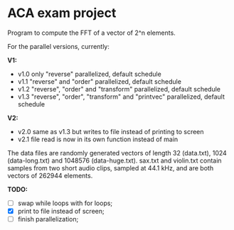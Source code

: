 # ACA exam project

Program to compute the FFT of a vector of 2^n elements.

For the parallel versions, currently:

**V1:**
- v1.0 only "reverse" parallelized, default schedule
- v1.1 "reverse" and "order" parallelized, default schedule
- v1.2 "reverse", "order" and "transform" parallelized, default schedule
- v1.3 "reverse", "order", "transform" and "printvec" parallelized, default schedule

**V2:**
- v2.0 same as v1.3 but writes to file instead of printing to screen
- v2.1 file read is now in its own function instead of main

The data files are randomly generated vectors of length 32 (data.txt), 1024 (data-long.txt) and 1048576 (data-huge.txt). sax.txt and violin.txt contain samples from two short audio clips, sampled at 44.1 kHz, and are both vectors of 262944 elements.

**TODO:**
- [ ] swap while loops with for loops; 
- [x] print to file instead of screen; 
- [ ] finish parallelization;
